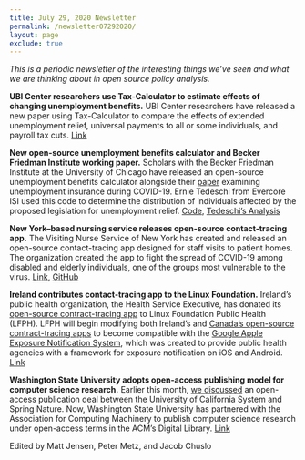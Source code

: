 ```yaml
---
title: July 29, 2020 Newsletter
permalink: /newsletter07292020/
layout: page
exclude: true
---
```

*This is a periodic newsletter of the interesting things we’ve seen and what we are thinking about in open source policy analysis.*

**UBI Center researchers use Tax-Calculator to estimate effects of changing unemployment benefits.** UBI Center researchers have released a new paper using Tax-Calculator to compare the effects of extended unemployment relief, universal payments to all or some individuals, and payroll tax cuts. [Link](http://covid.ubicenter.org/fpuc.html#data)

**New open-source unemployment benefits calculator and Becker Friedman Institute working paper.** Scholars with the Becker Friedman Institute at the University of Chicago have released an open-source unemployment benefits calculator alongside their [paper](https://bfi.uchicago.edu/working-paper/2020-62/) examining unemployment insurance during COVID-19. Ernie Tedeschi from Evercore ISI used this code to determine the distribution of individuals affected by the proposed legislation for unemployment relief. [Code](https://github.com/ganong-noel/ui_calculator), [Tedeschi’s Analysis](https://twitter.com/ernietedeschi/status/1287871608237879298)

**New York–based nursing service releases open-source contact-tracing app.** The Visiting Nurse Service of New York has created and released an open-source contact-tracing app designed for staff visits to patient homes. The organization created the app to fight the spread of COVID-19 among disabled and elderly individuals, one of the groups most vulnerable to the virus. [Link](https://vnsny-bia.github.io/VisitContactTrace/), [GitHub](https://github.com/vnsny-bia/VisitContactTrace)

**Ireland contributes contact-tracing app to the Linux Foundation.** Ireland’s public health organization, the Health Service Executive, has donated its [open-source contract-tracing app](https://github.com/covidgreen/covid-green-app) to Linux Foundation Public Health (LFPH). LFPH will begin modifying both Ireland’s and [Canada’s open-source contract-tracing apps](https://github.com/CovidShield/rationale) to become compatible with the [Google Apple Exposure Notification System](https://www.google.com/covid19/exposurenotifications/), which was created to provide public health agencies with a framework for exposure notification on iOS and Android. [Link](https://www.hse.ie/eng/services/news/media/pressrel/covid-tracker-ireland-app-one-of-linux-foundation-public-health-s-first-open-source-projects.html)

**Washington State University adopts open-access publishing model for computer science research.** Earlier this month, [we discussed](https://www.ospc.org/newsletter07012020/) an open-access publication deal between the University of California System and Spring Nature. Now, Washington State University has partnered with the Association for Computing Machinery to publish computer science research under open-access terms in the ACM’s Digital Library. [Link](https://news.wsu.edu/2020/07/13/wsu-joins-acm-open-access-publishing-model/)


Edited by Matt Jensen, Peter Metz, and Jacob Chuslo


<br>

<script style="margin-left:-35px" src="//hello.aei.org/js/forms2/js/forms2.min.js"></script>
<form style="margin-left:-35px" id="mktoForm_1256"></form>
<script style="margin-left:-35px" >MktoForms2.loadForm("//app-sj19.marketo.com", "475-PBQ-971", 1256);</script>